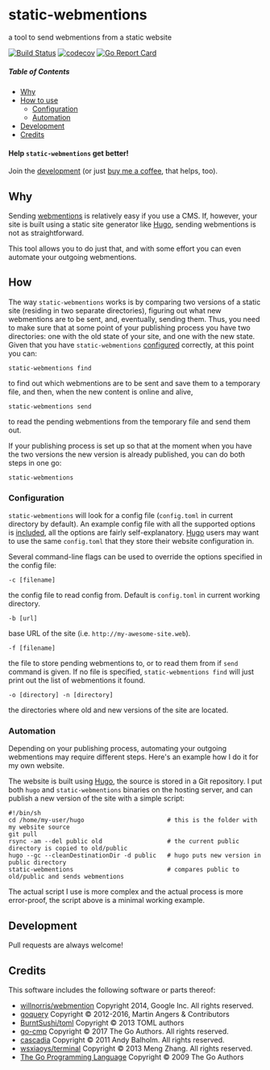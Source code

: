 # static-webmentions
a tool to send webmentions from a static website

[![Build Status](https://travis-ci.org/nekr0z/static-webmentions.svg?branch=master)](https://travis-ci.org/nekr0z/static-webmentions) [![codecov](https://codecov.io/gh/nekr0z/static-webmentions/branch/master/graph/badge.svg)](https://codecov.io/gh/nekr0z/static-webmentions) [![Go Report Card](https://goreportcard.com/badge/github.com/nekr0z/static-webmentions)](https://goreportcard.com/report/github.com/nekr0z/static-webmentions)

##### Table of Contents
* [Why](#why)
* [How to use](#how)
  * [Configuration](#configuration)
  * [Automation](#automating-your-webmentions)
* [Development](#development)
* [Credits](#credits)

#### Help `static-webmentions` get better!
Join the [development](#development) (or just [buy me a coffee](https://www.buymeacoffee.com/nekr0z), that helps, too).

## Why
Sending [webmentions](https://en.wikipedia.org/wiki/Webmention) is relatively easy if you use a CMS. If, however, your site is built using a static site generator like [Hugo](https://gohugo.io/), sending webmentions is not as straightforward.

This tool allows you to do just that, and with some effort you can even automate your outgoing webmentions.

## How
The way `static-webmentions` works is by comparing two versions of a static site (residing in two separate directories), figuring out what new webmentions are to be sent, and, eventually, sending them. Thus, you need to make sure that at some point of your publishing process you have two directories: one with the old state of your site, and one with the new state. Given that you have `static-webmentions` [configured](#configuration) correctly, at this point you can: 
```
static-webmentions find
```
to find out which webmentions are to be sent and save them to a temporary file, and then, when the new content is online and alive,
```
static-webmentions send
```
to read the pending webmentions from the temporary file and send them out.

If your publishing process is set up so that at the moment when you have the two versions the new version is already published, you can do both steps in one go:
```
static-webmentions
```

### Configuration
`static-webmentions` will look for a config file (`config.toml` in current directory by default). An example config file with all the supported options is [included](config.toml), all the options are fairly self-explanatory. [Hugo](https://gohugo.in) users may want to use the same `config.toml` that they store their website configuration in.

Several command-line flags can be used to override the options specified in the config file:
```
-c [filename]
```
the config file to read config from. Default is `config.toml` in current working directory.

```
-b [url]
```
base URL of the site (i.e. `http://my-awesome-site.web`).

```
-f [filename]
```
the file to store pending webmentions to, or to read them from if `send` command is given. If no file is specified, `static-webmentions find` will just print out the list of webmentions it found.

```
-o [directory] -n [directory]
```
the directories where old and new versions of the site are located. 

### Automation
Depending on your publishing process, automating your outgoing webmentions may require different steps. Here's an example how I do it for my own website.

The website is built using [Hugo](https://hugo.io), the source is stored in a Git repository. I put both `hugo` and `static-webmentions` binaries on the hosting server, and can publish a new version of the site with a simple script:
```
#!/bin/sh
cd /home/my-user/hugo                       # this is the folder with my website source
git pull
rsync -am --del public old                  # the current public directory is copied to old/public
hugo --gc --cleanDestinationDir -d public   # hugo puts new version in public directory
static-webmentions                          # compares public to old/public and sends webmentions
```
The actual script I use is more complex and the actual process is more error-proof, the script above is a minimal working example.

## Development
Pull requests are always welcome!

## Credits
This software includes the following software or parts thereof:
* [willnorris/webmention](https://willnorris.com/go/webmention) Copyright 2014, Google Inc. All rights reserved.
* [goquery](https://github.com/PuerkitoBio/goquery) Copyright © 2012-2016, Martin Angers & Contributors
* [BurntSushi/toml](https://github.com/BurntSushi/toml) Copyright © 2013 TOML authors
* [go-cmp](https://github.com/google/go-cmp) Copyright © 2017 The Go Authors. All rights reserved.
* [cascadia](https://github.com/andybalholm/cascadia) Copyright © 2011 Andy Balholm. All rights reserved.
* [wsxiaoys/terminal](https://github.com/wsxiaoys/terminal) Copyright © 2013 Meng Zhang. All rights reserved.
* [The Go Programming Language](https://golang.org) Copyright © 2009 The Go Authors
